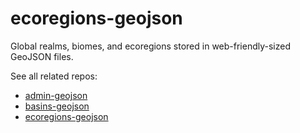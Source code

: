 # ecoregions-geojson

Global realms, biomes, and ecoregions stored in web-friendly-sized GeoJSON files.

See all related repos:

- [admin-geojson](https://github.com/nmaro/admin-geojson)
- [basins-geojson](https://github.com/nmaro/basins-geojson)
- [ecoregions-geojson](https://github.com/nmaro/ecoregions-geojson)
